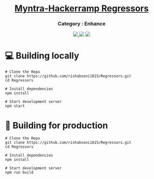 <p align="center">
  <a href="https://regressors.vercel.app/" target="_blank">
    <h1 align="center">Myntra-Hackerramp Regressors</h1>
  </a>
</p>

<h3 align="center">Category : Enhance</h3>

<p align="center">
<a href = "https://regressors.vercel.app/"><img src="https://img.shields.io/website?up_message=online&url=https%3A%2F%2Fregressors.vercel.app%2F" /> </a>
<img src="https://img.shields.io/github/commit-activity/y/rishabsoni1815/Regressors">
<img src="https://img.shields.io/github/languages/count/rishabsoni1815/Regressors">
</p>

# 💻 Building locally

```shell
# Clone the Repo
git clone https://github.com/rishabsoni1815/Regressors.git
cd Regressors

# Install dependencies
npm install

# Start development server
npm start
```

# 🚀 Building for production

```shell
# Clone the Repo
git clone https://github.com/rishabsoni1815/Regressors.git
cd Regressors

# Install dependencies
npm install

# Start development server
npm run build
```

